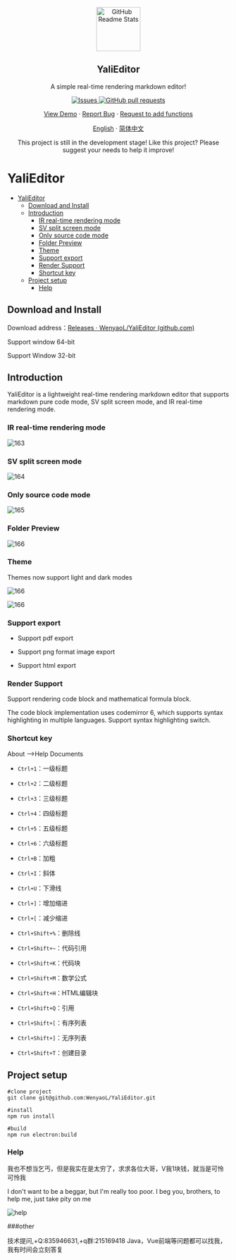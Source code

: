 <p align="center">
 <img width="100px" src="./public/yali.png" align="center" alt="GitHub Readme Stats" />
 <h2 align="center">YaliEditor</h2>
 <p align="center">A simple real-time rendering markdown editor!</p>
</p>
  <p align="center">
    <a href="https://github.com/anuraghazra/github-readme-stats/issues">
      <img alt="Issues" src="https://img.shields.io/github/issues/WenyaoL/YaliEditor?color=0088ff" />
    </a>
    <a href="https://github.com/anuraghazra/github-readme-stats/pulls">
      <img alt="GitHub pull requests" src="https://img.shields.io/github/issues-pr/WenyaoL/YaliEditor?color=0088ff" />
    </a>
    <br />
  </p>
  <p align="center">
    <a href="#demo">View Demo</a>
    ·
    <a href="https://github.com/WenyaoL/YaliEditor/issues/new/choose">Report Bug</a>
    ·
    <a href="https://github.com/WenyaoL/YaliEditor/issues/new/choose">Request to add functions</a>
  </p>
  <p align="center">
    <a href="/README.md">English</a>
    ·
    <a href="/docs/README_CN.md">简体中文</a>
  </p>

<p align="center">This project is still in the development stage! Like this project? Please suggest your needs to help it improve!
</p>

# YaliEditor

- [YaliEditor](#yalieditor)
  - [Download and Install](#download-and-install)
  - [Introduction](#introduction)
    - [IR real-time rendering mode](#ir-real-time-rendering-mode)
    - [SV split screen mode](#sv-split-screen-mode)
    - [Only source code mode](#only-source-code-mode)
    - [Folder Preview](#folder-preview)
    - [Theme](#theme)
    - [Support export](#support-export)
    - [Render Support](#render-support)
    - [Shortcut key](#shortcut-key)
  - [Project setup](#project-setup)
    - [Help](#help)

## Download and Install

Download address：[Releases · WenyaoL/YaliEditor (github.com)](https://github.com/WenyaoL/YaliEditor/releases)

Support window 64-bit

Support Window 32-bit



## Introduction

YaliEditor is a lightweight real-time rendering markdown editor that supports markdown pure code mode, SV split screen mode, and IR real-time rendering mode.

### IR real-time rendering mode

![163](./docs/imgs/163.png)

### SV split screen mode

![164](./docs/imgs/164.png)

### Only source code mode

![165](./docs/imgs/165.png)

### Folder Preview

![166](./docs/imgs/166.png)

### Theme

Themes now support light and dark modes

![166](./docs/imgs/167.png)

![166](./docs/imgs/168.png)

### Support export

- Support pdf export

- Support png format image export

- Support html export

### Render Support

Support rendering code block and mathematical formula block.

The code block implementation uses codemirror 6, which supports syntax highlighting in multiple languages. Support syntax highlighting switch.

### Shortcut key

About -->Help Documents

*   `Ctrl+1`：一级标题
    
*   `Ctrl+2`：二级标题
    
*   `Ctrl+3`：三级标题
    
*   `Ctrl+4`：四级标题
    
*   `Ctrl+5`：五级标题
    
*   `Ctrl+6`：六级标题
    
*   `Ctrl+B`：加粗
    
*   `Ctrl+I`：斜体
    
*   `Ctrl+U`：下滑线
    
*   `Ctrl+]`：增加缩进
    
*   `Ctrl+[`：减少缩进
    
*   `Ctrl+Shift+%`：删除线
    
*   `Ctrl+Shift+~`：代码引用
    
*   `Ctrl+Shift+K`：代码块
    
*   `Ctrl+Shift+M`：数学公式

*   `Ctrl+Shift+H`：HTML编辑块
    
*   `Ctrl+Shift+Q`：引用
    
*   `Ctrl+Shift+[`：有序列表
    
*   `Ctrl+Shift+]`：无序列表
    
*   `Ctrl+Shift+T`：创建目录

## Project setup

```shell
#clone project
git clone git@github.com:WenyaoL/YaliEditor.git

#install
npm run install

#build
npm run electron:build
```


### Help

我也不想当乞丐，但是我实在是太穷了，求求各位大哥，V我1块钱，就当是可怜可怜我

I don't want to be a beggar, but I'm really too poor. I beg you, brothers, to help me, just take pity on me

![help](./docs/imgs/help.jpg)

###other

技术提问,+Q:835946631,+q群:215169418
Java，Vue前端等问题都可以找我，我有时间会立刻答复